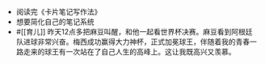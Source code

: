 - 阅读完《卡片笔记写作法》
- 想要简化自己的笔记系统
- #[[育儿]] 昨天12点多把麻豆叫醒，和他一起看世界杯决赛。麻豆看到阿根廷队进球非常兴奋。梅西成功赢得大力神杯，正式加冕球王，伴随着我的青春一路走来的球王有一次站在了自己人生的高峰上。这让我既高兴又羡慕。
